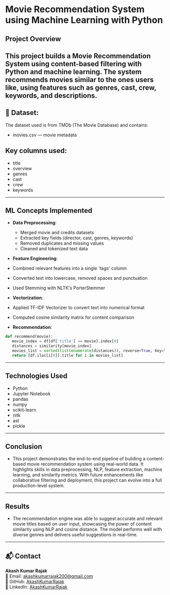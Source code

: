 # Movie Recommendation System using Machine Learning with Python


## Project Overview

This project builds a Movie Recommendation System using content-based filtering with Python and machine learning. The system recommends movies similar to the ones users like, using features such as genres, cast, crew, keywords, and descriptions.
---

## 📂 Dataset:

The dataset used is from TMDb (The Movie Database) and contains:

- movies.csv — movie metadata


## Key columns used:

- title
- overview
- genres
- cast
- crew
- keywords


---

## ML Concepts Implemented

- **Data Preprocessing**:
  
  - Merged movie and credits datasets
  - Extracted key fields (director, cast, genres, keywords)
  - Removed duplicates and missing values
  - Cleaned and tokenized text data

- **Feature Engineering**:
  
 - Combined relevant features into a single 'tags' column
 - Converted text into lowercase, removed spaces and punctuation
 - Used Stemming with NLTK's PorterStemmer

- **Vectorization**:

- Applied TF-IDF Vectorizer to convert text into numerical format
- Computed cosine similarity matrix for content comparison

- **Recommendation**:
 ```python 
def recommend(movie):
    movie_index = df[df['title'] == movie].index[0]
    distances = similarity[movie_index]
    movies_list = sorted(list(enumerate(distances)), reverse=True, key=lambda x:x[1])[1:6]
    return [df.iloc[i[0]].title for i in movies_list]
```
---

## Technologies Used

- Python
- Jupyter Notebook
- pandas
- numpy
- scikit-learn
- nltk
- ast
- pickle

---

## Conclusion

- This project demonstrates the end-to-end pipeline of building a content-based movie recommendation system using real-world data. It highlights skills in data preprocessing, NLP, feature extraction, machine learning, and similarity metrics. With future enhancements like collaborative filtering and deployment, this project can evolve into a full production-level system.

---

## Results

- The recommendation engine was able to suggest accurate and relevant movie titles based on user input, showcasing the power of content similarity using NLP and cosine distance. The model performs well with diverse genres and delivers useful suggestions in real-time.

  
---


## 📬 Contact

**Akash Kumar Rajak**  
📧 Email: [akashkumarrajak200@gmail.com](mailto:akashkumarrajak200@gmail.com)  
💼 GitHub: [AkashKumarRajak](https://github.com/AkashKumarRajak)<br>
🔗 LinkedIn: [AkashKumarRajak](https://www.linkedin.com/in/akash-kumar-rajak-22a98623b/)



